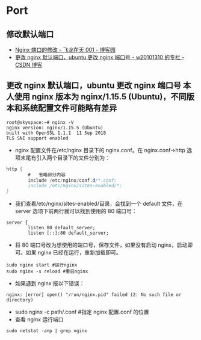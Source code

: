 # Port

## 修改默认端口

- [Nginx 端口的修改 - 飞龙在天 001 - 博客园](https://www.cnblogs.com/geekdc/p/5605845.html)
- [更改 nginx 默认端口，ubuntu 更改 nginx 端口号 - w20101310 的专栏 - CSDN 博客](https://blog.csdn.net/w20101310/article/details/78835668)

## 更改 nginx 默认端口，ubuntu 更改 nginx 端口号 本人使用 nginx 版本为 nginx/1.15.5 (Ubuntu)，不同版本和系统配置文件可能略有差异

```shell
root@skyspace:~# nginx -V
nginx version: nginx/1.15.5 (Ubuntu)
built with OpenSSL 1.1.1  11 Sep 2018
TLS SNI support enabled
```

- nginx 配置文件在/etc/nginx 目录下的 nginx.conf。在 nginx.conf->http 选项末尾有引入两个目录下的文件分别为：

```c#
http {
        #   省略部分内容
        include /etc/nginx/conf.d/*.conf;
        include /etc/nginx/sites-enabled/*;
}
```

- 我们查看/etc/nginx/sites-enabled/目录，会找到一个 default 文件，在 server 选项下前两行就可以找到使用的 80 端口号：

```shell
server {
        listen 80 default_server;
        listen [::]:80 default_server;
```

- 将 80 端口号改为想使用的端口号，保存文件，如果没有启动 nginx，启动即可。如果 nginx 已经在运行，重新加载即可。

```shell
sudo nginx start #运行nginx
sudo nginx -s reload #重启nginx
```

- 如果遇到 nginx 报以下错误：

```shell
nginx: [error] open() "/run/nginx.pid" failed (2: No such file or directory)
```

- sudo nginx -c path/.conf #指定 nginx 配置.conf 的位置
- 查看 nginx 运行端口

```shell
sudo netstat -anp | grep nginx
```
